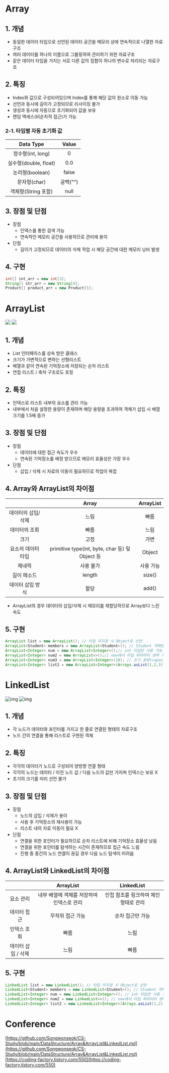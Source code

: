 # Array
## 1. 개념
- 동일한 데이터 타입으로 선언된 데이터 공간을 메모리 상에 연속적으로 나열한 자료구조
- 여러 데이터를 하나의 이름으로 그룹핑하여 관리하기 위한 자료구조
- 같은 데이터 타입을 가지는 서로 다른 값의 집합이 하나의 변수로 처리되는 자료구조
## 2. 특징
- Index와 값으로 구성되어있으며 Index를 통해 해당 값의 원소로 이동 가능
- 선언과 동시에 길이가 고정되므로 리사이징 불가
- 생성과 동시에 자동으로 초기화되어 값을 보유
- 랜덤 액세스(비순차적 접근)가 가능
### 2-1. 타입별 자동 초기화 값
|Data Type|Value|
|:--:|:--:| 
|정수형(int, long)|0|
|실수형(double, float)|0.0|
|논리형(boolean)|false|
|문자형(char)|공백("")|
|객체형(String 포함)|null|
## 3. 장점 및 단점
- 장점
  - 인덱스를 통한 검색 가능
  - 연속적인 메모리 공간을 사용하므로 관리에 용이
- 단점
  - 길이가 고정되므로 데이터의 삭제 작업 시 해당 공간에 대한 메모리 낭비 발생
## 4. 구현
```java
int[] int_arr = new int[3];
String[] str_arr = new String[4];
Product[] product_arr = new Product[5];
```
#

# ArrayList
![](https://img1.daumcdn.net/thumb/R1280x0/?scode=mtistory2&fname=https%3A%2F%2Fblog.kakaocdn.net%2Fdn%2Fbdy438%2FbtqEjPZKIY0%2Fe5Wm8ZJmdRNza4tKBzaK6k%2Fimg.png)
![](https://img1.daumcdn.net/thumb/R1280x0/?scode=mtistory2&fname=https%3A%2F%2Fblog.kakaocdn.net%2Fdn%2Fqp1KU%2FbtqEiLKhVVi%2Fh1IfW46J1Ks7nu1DBvgUmk%2Fimg.png)
## 1. 개념
- List 인터페이스를 상속 받은 클래스
- 크기가 가변적으로 변하는 선형리스트
- 배열과 같이 연속된 기억장소에 저장되는 순차 리스트
- 연접 리스트 / 축차 구조로도 호칭
## 2. 특징
- 인덱스로 리스트 내부의 요소를 관리 가능
- 내부에서 처음 설정한 용량이 존재하며 해당 용량을 초과하여 객체가 삽입 시 배열 크기를 1.5배 증가 
## 3. 장점 및 단점
- 장점
  - 데이터에 대한 접근 속도가 우수
  - 연속된 기억장소를 배정 받으므로 메모리 효율성은 가장 우수
- 단점
  - 삽입 / 삭제 시 자료의 이동이 필요하므로 작업이 복잡
## 4. Array와 ArrayList의 차이점
||Array|ArrayList|
|:--:|:--:|:--:|
|데이터의 삽입/삭제|느림|빠름|
|데이터의 조회|빠름|느림|
|크기|고정|가변|
|요소의 데이터 타입|primitive type(int, byte, char 등) 및 Object 등|Object|
|제네릭|사용 불가|사용 가능|
|길이 메소드|length|size()|
|데이터 삽입 방식|할당|add()|

- ArrayList의 경우 데이터의 삽입/삭제 시 메모리를 재할당하므로 Array보다 느린 속도
## 5. 구현
```java
ArrayList list = new ArrayList(); // 타입 미지정 시 Object로 선언
ArrayList<Student> members = new ArrayList<Student>(); // Student 객체만 사용 가능
ArrayList<Integer> num = new ArrayList<Integer>();// int 타입만 사용 가능
ArrayList<Integer> num2 = new ArrayList<>();// new에서 타입 파라미터 생략 가능
ArrayList<Integer> num3 = new ArrayList<Integer>(10); // 초기 용량(capacity) 지정
ArrayList<Integer> list2 = new ArrayList<Integer>(Arrays.asList(1,2,3)); // 생성과 동시에 값 추가
```
#

# LinkedList
![img](https://img1.daumcdn.net/thumb/R1280x0/?scode=mtistory2&fname=http%3A%2F%2Fcfile2.uf.tistory.com%2Fimage%2F99C5BB4D5B70D31C012D06)
![img](https://img1.daumcdn.net/thumb/R1280x0/?scode=mtistory2&fname=https%3A%2F%2Fblog.kakaocdn.net%2Fdn%2FbqsySc%2FbtqEk1stewE%2Ftnty2kV69c7l45eyUO3Jh0%2Fimg.png)
## 1. 개념
- 각 노드가 데이터와 포인터를 가지고 한 줄로 연결된 형태의 자료구조
- 노드 간의 연결을 통해 리스트로 구현된 객체
## 2. 특징
- 각각의 데이터가 노드로 구성되어 양방향 연결 형태
- 각각의 노드는 데이터 / 이전 노드 값 / 다음 노드의 값만 가지며 인덱스는 보유 X
- 초기의 크기를 미리 선언 불가
## 3. 장점 및 단점
- 장점
  - 노드의 삽입 / 삭제가 용이
  - 사용 후 기억장소의 재사용이 가능
  - 리스트 내의 자료 이동이 필요 X
- 단점
  - 연결을 위한 포인터가 필요하므로 순차 리스트에 비해 기억장소 효율성 낮음
  - 연결을 위한 포인터를 탐색하는 시간이 존재하므로 접근 속도 느림
  - 진행 중 중간의 노드 연결이 끊길 경우 다음 노드 탐색이 어려움
## 4. ArrayList와 LinkedList의 차이점
||ArrayList|LinkedList|
|:--:|:--:|:--:|
|요소 관리|내부 배열에 객체를 저장하여 인덱스로 관리|인접 참조를 링크하여 체인 형태로 관리|
|데이터 접근|무작위 접근 가능|순차 접근만 가능|
|인덱스 조회|빠름|느림|
|데이터 삽입 / 삭제|느림|빠름|
## 5. 구현
```java
LinkedList list = new LinkedList(); // 타입 미지정 시 Object로 선언
LinkedList<Student> members = new LinkedList<Student>(); // Student 객체만 사용 가능
LinkedList<Integer> num = new LinkedList<Integer>(); // int 타입만 사용 가능
LinkedList<Integer> num2 = new LinkedList<>(); // new에서 타입 파라미터 생략 가능
LinkedList<Integer> list2 = new LinkedList<Integer>(Arrays.asList(1,2)); // 생성과 동시에 값 추가
```
#

# Conference
[https://github.com/Songwonseok/CS-Study/blob/main/DataStructure/Array&ArrayList&LinkedList.md](https://github.com/Songwonseok/CS-Study/blob/main/DataStructure/Array&ArrayList&LinkedList.md)  
[https://coding-factory.tistory.com/550](https://coding-factory.tistory.com/550)
